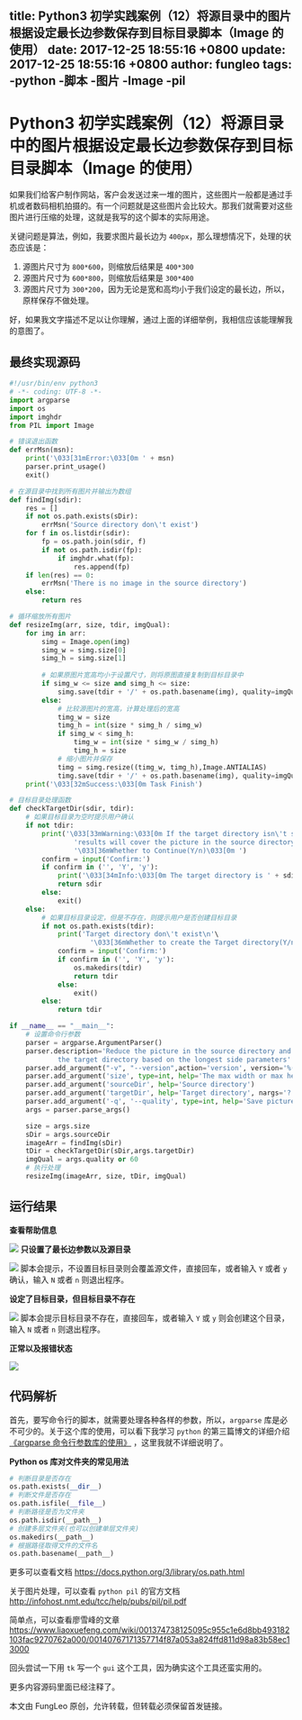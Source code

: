 title: Python3 初学实践案例（12）将源目录中的图片根据设定最长边参数保存到目标目录脚本（Image 的使用）
date: 2017-12-25 18:55:16 +0800
update: 2017-12-25 18:55:16 +0800
author: fungleo
tags:
    -python
    -脚本
    -图片
    -Image
    -pil
---

# Python3 初学实践案例（12）将源目录中的图片根据设定最长边参数保存到目标目录脚本（Image 的使用）

如果我们给客户制作网站，客户会发送过来一堆的图片，这些图片一般都是通过手机或者数码相机拍摄的。有一个问题就是这些图片会比较大。那我们就需要对这些图片进行压缩的处理，这就是我写的这个脚本的实际用途。

关键问题是算法，例如，我要求图片最长边为 `400px`，那么理想情况下，处理的状态应该是：

1. 源图片尺寸为 `800*600`，则缩放后结果是 `400*300`
2. 源图片尺寸为 `600*800`，则缩放后结果是 `300*400`
3. 源图片尺寸为 `300*200`，因为无论是宽和高均小于我们设定的最长边，所以，原样保存不做处理。

好，如果我文字描述不足以让你理解，通过上面的详细举例，我相信应该能理解我的意图了。

## 最终实现源码

```python
#!/usr/bin/env python3
# -*- coding: UTF-8 -*-
import argparse
import os
import imghdr
from PIL import Image

# 错误退出函数
def errMsn(msn):
    print('\033[31mError:\033[0m ' + msn)
    parser.print_usage()
    exit()

# 在源目录中找到所有图片并输出为数组
def findImg(sdir):
    res = []
    if not os.path.exists(sDir):
        errMsn('Source directory don\'t exist')
    for f in os.listdir(sdir):
        fp = os.path.join(sdir, f)
        if not os.path.isdir(fp):
            if imghdr.what(fp):
                res.append(fp)
    if len(res) == 0:
        errMsn('There is no image in the source directory')
    else:
        return res

# 循环缩放所有图片
def resizeImg(arr, size, tdir, imgQual):
    for img in arr:
        simg = Image.open(img)
        simg_w = simg.size[0]
        simg_h = simg.size[1]
        
        # 如果原图片宽高均小于设置尺寸，则将原图直接复制到目标目录中
        if simg_w <= size and simg_h <= size:
            simg.save(tdir + '/' + os.path.basename(img), quality=imgQual)
        else:
            # 比较源图片的宽高，计算处理后的宽高
            timg_w = size
            timg_h = int(size * simg_h / simg_w)
            if simg_w < simg_h:
                timg_w = int(size * simg_w / simg_h)
                timg_h = size
            # 缩小图片并保存
            timg = simg.resize((timg_w, timg_h),Image.ANTIALIAS)
            timg.save(tdir + '/' + os.path.basename(img), quality=imgQual)
    print('\033[32mSuccess:\033[0m Task Finish')

# 目标目录处理函数
def checkTargetDir(sdir, tdir):
    # 如果目标目录为空时提示用户确认
    if not tdir:
        print('\033[33mWarning:\033[0m If the target directory isn\'t set, the processing '\
                'results will cover the picture in the source directory\n'\
                '\033[36mWhether to Continue(Y/n)\033[0m ')
        confirm = input('Confirm:')
        if confirm in ('', 'Y', 'y'):
            print('\033[34mInfo:\033[0m The target directory is ' + sdir)
            return sdir
        else:
            exit()
    else:
        # 如果目标目录设定，但是不存在，则提示用户是否创建目标目录
        if not os.path.exists(tdir):
            print('Target directory don\'t exist\n'\
                    '\033[36mWhether to create the Target directory(Y/n)\033[0m')
            confirm = input('Confirm:')
            if confirm in ('', 'Y', 'y'):
                os.makedirs(tdir)
                return tdir
            else:
                exit()
        else:
            return tdir

if __name__ == "__main__":
    # 设置命令行参数
    parser = argparse.ArgumentParser()
    parser.description='Reduce the picture in the source directory and save it to \
            the target directory based on the longest side parameters'
    parser.add_argument("-v", "--version",action='version', version='%(prog)s 1.0')
    parser.add_argument('size', type=int, help='The max width or max height of a picture')
    parser.add_argument('sourceDir', help='Source directory')
    parser.add_argument('targetDir', help='Target directory', nargs='?')
    parser.add_argument('-q', '--quality', type=int, help='Save picture quality, default 60')
    args = parser.parse_args()

    size = args.size
    sDir = args.sourceDir
    imageArr = findImg(sDir)
    tDir = checkTargetDir(sDir,args.targetDir)
    imgQual = args.quality or 60
    # 执行处理 
    resizeImg(imageArr, size, tDir, imgQual)
```

## 运行结果

**查看帮助信息**

![](https://raw.githubusercontent.com/fengcms/articles/master/image/98/f58e686cdc9093e5af55c019d46f74.png)
**只设置了最长边参数以及源目录**

![](https://raw.githubusercontent.com/fengcms/articles/master/image/70/ee0e3cd00a4c8a92cf18b97d82f5fa.png)
脚本会提示，不设置目标目录则会覆盖源文件，直接回车，或者输入 `Y` 或者 `y` 确认，输入 `N` 或者 `n` 则退出程序。

**设定了目标目录，但目标目录不存在**

![](https://raw.githubusercontent.com/fengcms/articles/master/image/fa/ac8f9d61491c2a8ef932450c9d9afe.png)
脚本会提示目标目录不存在，直接回车，或者输入 `Y` 或 `y` 则会创建这个目录，输入 `N` 或者 `n` 则退出程序。

**正常以及报错状态**

![](https://raw.githubusercontent.com/fengcms/articles/master/image/e4/2601114e7d61651530e9ff49e1b55a.png)
## 代码解析

首先，要写命令行的脚本，就需要处理各种各样的参数，所以，`argparse` 库是必不可少的。关于这个库的使用，可以看下我学习 `python` 的第三篇博文的详细介绍[《argparse 命令行参数库的使用》](http://blog.csdn.net/fungleo/article/details/78784180) ，这里我就不详细说明了。


**Python os 库对文件夹的常见用法**
```python
# 判断目录是否存在
os.path.exists(__dir__)
# 判断文件是否存在
os.path.isfile(__file__)
# 判断路径是否为文件夹
os.path.isdir(__path__)
# 创建多层文件夹(也可以创建单层文件夹)
os.makedirs(__path__)
# 根据路径取得文件的文件名
os.path.basename(__path__)
```

更多可以查看文档 https://docs.python.org/3/library/os.path.html

关于图片处理，可以查看 `python pil` 的官方文档 http://infohost.nmt.edu/tcc/help/pubs/pil/pil.pdf

简单点，可以查看廖雪峰的文章 https://www.liaoxuefeng.com/wiki/001374738125095c955c1e6d8bb493182103fac9270762a000/00140767171357714f87a053a824ffd811d98a83b58ec13000

回头尝试一下用 `tk` 写一个 `gui` 这个工具，因为确实这个工具还蛮实用的。

更多内容源码里面已经注释了。

本文由 FungLeo 原创，允许转载，但转载必须保留首发链接。

